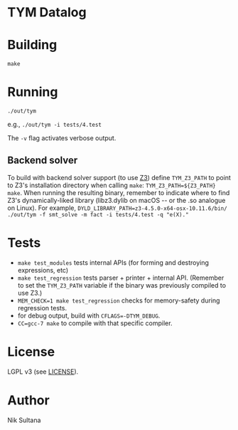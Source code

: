 # TYM Datalog

# Building
`make`

# Running
`./out/tym`

e.g., `./out/tym -i tests/4.test`

The `-v` flag activates verbose output.

## Backend solver
To build with backend solver support (to use [Z3](https://github.com/Z3Prover/z3))
define `TYM_Z3_PATH` to point to Z3's installation directory when calling `make`:
`TYM_Z3_PATH=${Z3_PATH} make`.
When running the resulting binary, remember to indicate where to find Z3's dynamically-liked library (libz3.dylib on macOS -- or the .so analogue on Linux).
For example, `DYLD_LIBRARY_PATH=z3-4.5.0-x64-osx-10.11.6/bin/ ./out/tym -f smt_solve -m fact -i tests/4.test -q "e(X)."`

# Tests
* `make test_modules` tests internal APIs (for forming and destroying expressions, etc)
* `make test_regression` tests parser + printer + internal API. (Remember to set the `TYM_Z3_PATH` variable if the binary was previously compiled to use Z3.)
* `MEM_CHECK=1 make test_regression` checks for memory-safety during regression tests.
* for debug output, build with `CFLAGS=-DTYM_DEBUG`.
* `CC=gcc-7 make` to compile with that specific compiler.

# License
LGPL v3 (see [LICENSE](LICENSE)).

# Author
Nik Sultana
